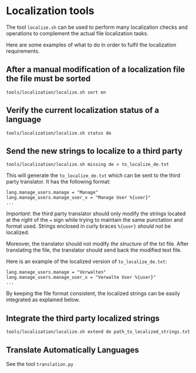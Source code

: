 # Localization tools

The tool `localize.sh` can be used to perform many localization checks and
operations to complement the actual file localization tasks.

Here are some examples of what to do in order to fulfil the localization
requirements.

## After a manual modification of a localization file the file must be sorted
```
tools/localization/localize.sh sort en
```

## Verify the current localization status of a language
```
tools/localization/localize.sh status de
```

## Send the new strings to localize to a third party
```
tools/localization/localize.sh missing de > to_localize_de.txt
```

This will generate the `to_localize_de.txt` which can be sent to the third party
translator. It has the following format:

```
lang.manage_users.manage = "Manage"
lang.manage_users.manage_user_x = "Manage User %{user}"
...
```

*Important*: the third party translator should only modify the strings located at the
*right* of the `=` sign while trying to maintain the same punctation and format used.
Strings enclosed in curly braces `%{user}` *should not* be localized.

Moreover, the translator should not modify *the structure* of the txt file. After
translating the file, the translator should send back the modified text file.

Here is an example of the localized version of `to_localize_de.txt`:

```
lang.manage_users.manage = "Verwalten"
lang.manage_users.manage_user_x = "Verwalte User %{user}"
...
```

By keeping the file format consistent, the localized strings can be easily
integrated as explained below.

## Integrate the third party localized strings
```
tools/localization/localize.sh extend de path_to_localized_strings.txt
```

## Translate Automatically Languages

See the tool ``translation.py``
